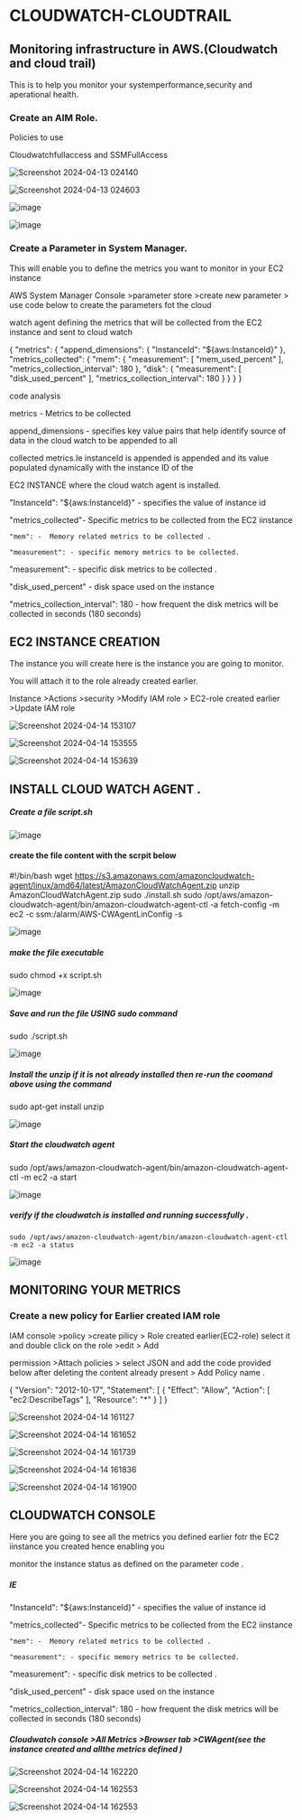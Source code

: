 # CLOUDWATCH-CLOUDTRAIL


## Monitoring infrastructure in AWS.(Cloudwatch and cloud trail)

This is to help you monitor your systemperformance,security and aperational health.

### Create an AIM Role.

Policies to use 

Cloudwatchfullaccess and SSMFullAccess

![Screenshot 2024-04-13 024140](https://github.com/NANA-2016/CLOUDWATCH-CLOUDTRAIL/assets/141503408/2d4e86d9-6be2-4736-9058-fc72ac69b84f)

![Screenshot 2024-04-13 024603](https://github.com/NANA-2016/CLOUDWATCH-CLOUDTRAIL/assets/141503408/5ddcdd9b-2418-4583-ad55-dd1ecf1d79d1)


![image](https://github.com/NANA-2016/CLOUDWATCH-CLOUDTRAIL/assets/141503408/9b7e0cef-7642-489b-bbd0-83745f391298)


![image](https://github.com/NANA-2016/CLOUDWATCH-CLOUDTRAIL/assets/141503408/310e6a59-cec3-49b8-bfd0-bc8e5f7157e6)

### Create a Parameter in System Manager.

This will enable you to define the metrics you want to monitor in your EC2 instance 

AWS System Manager Console >parameter store >create new parameter > use code below to create the parameters fot the cloud 

watch agent defining the metrics that will be collected from the EC2 instance and sent to cloud watch


{
	"metrics": {
		"append_dimensions": {
			"InstanceId": "${aws:InstanceId}"
		},
		"metrics_collected": {
			"mem": {
				"measurement": [
					"mem_used_percent"
				],
				"metrics_collection_interval": 180
			},
            "disk": {
				"measurement": [
                     "disk_used_percent"
				],
				"metrics_collection_interval": 180
			}
		}
	}
}



code analysis

metrics - Metrics to be collected

append_dimensions - specifies key value pairs that help identify source of data in the cloud watch to be appended to all

collected metrics.Ie instanceId is appended  is appended and its value populated dynamically with the instance ID of the  

EC2 INSTANCE where the cloud watch agent is installed.

"InstanceId": "${aws:InstanceId}" - specifies the  value of instance id 

"metrics_collected"- Specific metrics to be collected  from the EC2 iinstance 

	"mem": -  Memory related metrics to be collected .

	"measurement": - specific memory metrics to be collected.

 "measurement": - specific disk metrics to be collected .

   "disk_used_percent" - disk space used on the instance 

   "metrics_collection_interval": 180 - how frequent the disk metrics will be collected in seconds (180 seconds)

##  EC2 INSTANCE CREATION

  The instance you will create here is the instance you are going to monitor.

   You will attach it to the role already created earlier.

   Instance >Actions >security >Modify IAM role > EC2-role created earlier >Update IAM role


![Screenshot 2024-04-14 153107](https://github.com/NANA-2016/CLOUDWATCH-CLOUDTRAIL/assets/141503408/8576461a-303a-493a-9b13-688c06973af6)

![Screenshot 2024-04-14 153555](https://github.com/NANA-2016/CLOUDWATCH-CLOUDTRAIL/assets/141503408/2b4c7998-9418-4d33-9efa-31f1eb3be058)


![Screenshot 2024-04-14 153639](https://github.com/NANA-2016/CLOUDWATCH-CLOUDTRAIL/assets/141503408/aabcafe9-8207-4cfc-8481-9cb3b4e6726b)


   ## INSTALL CLOUD WATCH AGENT .

##### Create a file script.sh

![image](https://github.com/NANA-2016/CLOUDWATCH-CLOUDTRAIL/assets/141503408/1b69ccea-0d5a-48a3-8c9f-c09af69516b9)


#### create the file content with the scrpit below

#!/bin/bash
wget https://s3.amazonaws.com/amazoncloudwatch-agent/linux/amd64/latest/AmazonCloudWatchAgent.zip
unzip AmazonCloudWatchAgent.zip
sudo ./install.sh
sudo /opt/aws/amazon-cloudwatch-agent/bin/amazon-cloudwatch-agent-ctl -a fetch-config -m ec2 -c ssm:/alarm/AWS-CWAgentLinConfig -s


![image](https://github.com/NANA-2016/CLOUDWATCH-CLOUDTRAIL/assets/141503408/2ad93a70-b06d-4893-a427-8746786f2366)


##### make the file executable 

sudo chmod +x script.sh


![image](https://github.com/NANA-2016/CLOUDWATCH-CLOUDTRAIL/assets/141503408/1c156bf9-e1ba-4f29-a558-acd53da66bd1)


##### Save and run the file USING sudo command 

sudo ./script.sh

![image](https://github.com/NANA-2016/CLOUDWATCH-CLOUDTRAIL/assets/141503408/0f50a0fe-722a-46f9-a3be-a73fd4cfdc11)

#####  Install the unzip if it is not already installed then re-run the coomand above  using  the command 

 sudo apt-get install unzip

![image](https://github.com/NANA-2016/CLOUDWATCH-CLOUDTRAIL/assets/141503408/db1e86e7-9c35-4314-bc7d-2621fc5c964b)


#####  Start the cloudwatch agent 

   sudo /opt/aws/amazon-cloudwatch-agent/bin/amazon-cloudwatch-agent-ctl -m ec2 -a start

   ![image](https://github.com/NANA-2016/CLOUDWATCH-CLOUDTRAIL/assets/141503408/61408fb0-b1d5-400f-8156-b2a455941f64)


   ##### verify if the cloudwatch is installed and running successfully .

    sudo /opt/aws/amazon-cloudwatch-agent/bin/amazon-cloudwatch-agent-ctl -m ec2 -a status

   ![image](https://github.com/NANA-2016/CLOUDWATCH-CLOUDTRAIL/assets/141503408/6ef5b97f-6519-4f35-b201-97452ead9aa5)
 

## MONITORING YOUR METRICS

 ### Create a new policy for Earlier created IAM role

  IAM console >policy >create pilicy > Role created earlier(EC2-role) select it and double click on the role >edit > Add 
 
 permission >Attach policies > select JSON  and add the code provided below after deleting the content already present > Add Policy name .

 {
    "Version": "2012-10-17",
    "Statement": [
        {
            "Effect": "Allow",
            "Action": [
                "ec2:DescribeTags"
            ],
            "Resource": "*"
        }
    ]
}



![Screenshot 2024-04-14 161127](https://github.com/NANA-2016/CLOUDWATCH-CLOUDTRAIL/assets/141503408/e580104d-8e90-45a8-b746-33212ab3987b)

![Screenshot 2024-04-14 161652](https://github.com/NANA-2016/CLOUDWATCH-CLOUDTRAIL/assets/141503408/3139fdf2-30bd-47ed-86da-8f048b217d77)

![Screenshot 2024-04-14 161739](https://github.com/NANA-2016/CLOUDWATCH-CLOUDTRAIL/assets/141503408/04bb25d7-4b20-4bc4-be0e-a624b3cc16b1)

![Screenshot 2024-04-14 161836](https://github.com/NANA-2016/CLOUDWATCH-CLOUDTRAIL/assets/141503408/3462aa20-b993-472e-ae9e-e557298aba7a)


![Screenshot 2024-04-14 161900](https://github.com/NANA-2016/CLOUDWATCH-CLOUDTRAIL/assets/141503408/803c724a-4351-4dab-9058-d992f36d9552)


## CLOUDWATCH CONSOLE

 Here you are going to see all the metrics you defined earlier fotr the EC2 iinstance you created hence enabling you 
 
 monitor the instance status as defined on the parameter code .



 ##### IE
 

"InstanceId": "${aws:InstanceId}" - specifies the  value of instance id 

"metrics_collected"- Specific metrics to be collected  from the EC2 iinstance 

	"mem": -  Memory related metrics to be collected .

	"measurement": - specific memory metrics to be collected.

 "measurement": - specific disk metrics to be collected .

   "disk_used_percent" - disk space used on the instance 

   "metrics_collection_interval": 180 - how frequent the disk metrics will be collected in seconds (180 seconds)

   

  ##### Cloudwatch console >All Metrics >Browser tab >CWAgent(see the instance created and allthe metrics defined )

  ![Screenshot 2024-04-14 162220](https://github.com/NANA-2016/CLOUDWATCH-CLOUDTRAIL/assets/141503408/2a842deb-5899-4bc9-b9aa-d9140ab734d6)


  ![Screenshot 2024-04-14 162553](https://github.com/NANA-2016/CLOUDWATCH-CLOUDTRAIL/assets/141503408/04db3436-9030-4e78-a8f4-f6a29dd5f5b8)


 ![Screenshot 2024-04-14 162553](https://github.com/NANA-2016/CLOUDWATCH-CLOUDTRAIL/assets/141503408/0eb11812-a7d6-4f48-b520-547e1f5c0be3)

 
 
